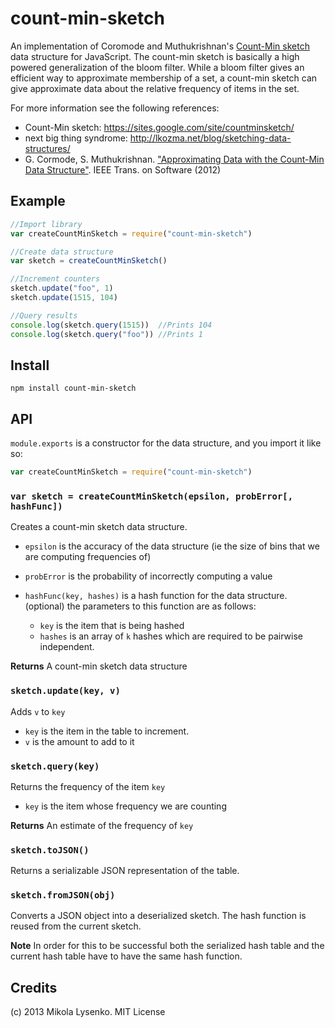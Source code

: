 count-min-sketch
================
An implementation of Coromode and Muthukrishnan's [Count-Min sketch](http://en.wikipedia.org/wiki/Count-Min_sketch) data structure for JavaScript.  The count-min sketch is basically a high powered generalization of the bloom filter.  While a bloom filter gives an efficient way to approximate membership of a set, a count-min sketch can give approximate data about the relative frequency of items in the set.

For more information see the following references:

* Count-Min sketch:  https://sites.google.com/site/countminsketch/
* next big thing syndrome: http://lkozma.net/blog/sketching-data-structures/
* G. Cormode, S. Muthukrishnan. ["Approximating Data with the Count-Min Data Structure"](http://dimacs.rutgers.edu/~graham/pubs/papers/cmsoft.pdf).  IEEE Trans. on Software (2012)

## Example

```javascript
//Import library
var createCountMinSketch = require("count-min-sketch")

//Create data structure
var sketch = createCountMinSketch()

//Increment counters
sketch.update("foo", 1)
sketch.update(1515, 104)

//Query results
console.log(sketch.query(1515))  //Prints 104
console.log(sketch.query("foo")) //Prints 1
```

## Install

    npm install count-min-sketch
    
## API

`module.exports` is a constructor for the data structure, and you import it like so:

```javascript
var createCountMinSketch = require("count-min-sketch")
```

### `var sketch = createCountMinSketch(epsilon, probError[, hashFunc])`
Creates a count-min sketch data structure.

* `epsilon` is the accuracy of the data structure (ie the size of bins that we are computing frequencies of)
* `probError` is the probability of incorrectly computing a value
* `hashFunc(key, hashes)` is a hash function for the data structure. (optional)  the parameters to this function are as follows:

    + `key` is the item that is being hashed
    + `hashes` is an array of `k` hashes which are required to be pairwise independent.

**Returns** A count-min sketch data structure

### `sketch.update(key, v)`
Adds `v` to `key`

* `key` is the item in the table to increment.
* `v` is the amount to add to it


### `sketch.query(key)`
Returns the frequency of the item `key`

* `key` is the item whose frequency we are counting

**Returns** An estimate of the frequency of `key`

### `sketch.toJSON()`
Returns a serializable JSON representation of the table.

### `sketch.fromJSON(obj)`
Converts a JSON object into a deserialized sketch.  The hash function is reused from the current sketch.  

**Note** In order for this to be successful both the serialized hash table and the current hash table have to have the same hash function.

## Credits
(c) 2013 Mikola Lysenko. MIT License
